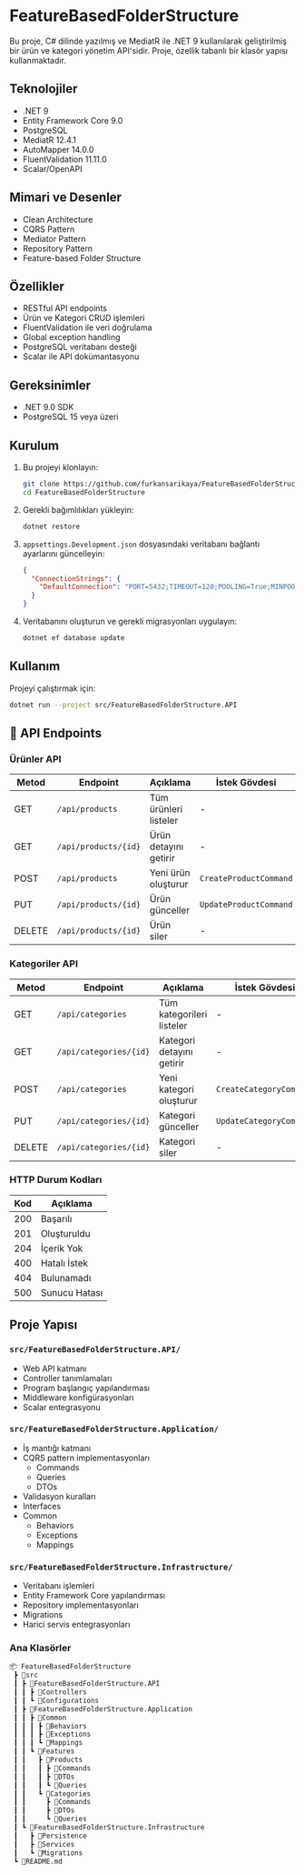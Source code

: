 # FeatureBasedFolderStructure

Bu proje, C# dilinde yazılmış ve MediatR ile .NET 9 kullanılarak geliştirilmiş bir ürün ve kategori yönetim API'sidir. Proje, özellik tabanlı bir klasör yapısı kullanmaktadır.

## Teknolojiler

- .NET 9
- Entity Framework Core 9.0
- PostgreSQL
- MediatR 12.4.1
- AutoMapper 14.0.0
- FluentValidation 11.11.0
- Scalar/OpenAPI

## Mimari ve Desenler

- Clean Architecture
- CQRS Pattern
- Mediator Pattern
- Repository Pattern
- Feature-based Folder Structure

## Özellikler

- RESTful API endpoints
- Ürün ve Kategori CRUD işlemleri
- FluentValidation ile veri doğrulama
- Global exception handling
- PostgreSQL veritabanı desteği
- Scalar ile API dokümantasyonu

## Gereksinimler

- .NET 9.0 SDK
- PostgreSQL 15 veya üzeri

## Kurulum

1. Bu projeyi klonlayın:

    ```sh
    git clone https://github.com/furkansarikaya/FeatureBasedFolderStructure.git
    cd FeatureBasedFolderStructure
    ```

2. Gerekli bağımlılıkları yükleyin:

    ```sh
    dotnet restore
    ```

3. `appsettings.Development.json` dosyasındaki veritabanı bağlantı ayarlarını güncelleyin:

    ```json
    {
      "ConnectionStrings": {
        "DefaultConnection": "PORT=5432;TIMEOUT=120;POOLING=True;MINPOOLSIZE=1;MAXPOOLSIZE=5;COMMANDTIMEOUT=180;DATABASE=FeatureBasedFolderDB;HOST=localhost;PASSWORD=1;USER ID=postgres"
      }
    }
    ```

4. Veritabanını oluşturun ve gerekli migrasyonları uygulayın:

    ```sh
    dotnet ef database update
    ```

## Kullanım

Projeyi çalıştırmak için:

```sh
dotnet run --project src/FeatureBasedFolderStructure.API
```

## 🚀 API Endpoints

### Ürünler API

| Metod | Endpoint | Açıklama | İstek Gövdesi | Dönüş Tipi |
|-------|----------|----------|---------------|------------|
| GET | `/api/products` | Tüm ürünleri listeler | - | `BaseResponse<List<ProductDto>>` |
| GET | `/api/products/{id}` | Ürün detayını getirir | - | `BaseResponse<ProductDto>` |
| POST | `/api/products` | Yeni ürün oluşturur | `CreateProductCommand` | `BaseResponse<int>` |
| PUT | `/api/products/{id}` | Ürün günceller | `UpdateProductCommand` | `BaseResponse<Unit>` |
| DELETE | `/api/products/{id}` | Ürün siler | - | `BaseResponse<Unit>` |

### Kategoriler API

| Metod | Endpoint | Açıklama | İstek Gövdesi | Dönüş Tipi |
|-------|----------|----------|---------------|------------|
| GET | `/api/categories` | Tüm kategorileri listeler | - | `BaseResponse<List<CategoryDto>>` |
| GET | `/api/categories/{id}` | Kategori detayını getirir | - | `BaseResponse<CategoryDto>` |
| POST | `/api/categories` | Yeni kategori oluşturur | `CreateCategoryCommand` | `BaseResponse<int>` |
| PUT | `/api/categories/{id}` | Kategori günceller | `UpdateCategoryCommand` | `BaseResponse<Unit>` |
| DELETE | `/api/categories/{id}` | Kategori siler | - | `BaseResponse<Unit>` |

### HTTP Durum Kodları

| Kod | Açıklama |
|-----|-----------|
| 200 | Başarılı |
| 201 | Oluşturuldu |
| 204 | İçerik Yok |
| 400 | Hatalı İstek |
| 404 | Bulunamadı |
| 500 | Sunucu Hatası |

## Proje Yapısı

### `src/FeatureBasedFolderStructure.API/`
- Web API katmanı
- Controller tanımlamaları
- Program başlangıç yapılandırması
- Middleware konfigürasyonları
- Scalar entegrasyonu

### `src/FeatureBasedFolderStructure.Application/`
- İş mantığı katmanı
- CQRS pattern implementasyonları
  - Commands
  - Queries
  - DTOs
- Validasyon kuralları
- Interfaces
- Common
  - Behaviors
  - Exceptions
  - Mappings

### `src/FeatureBasedFolderStructure.Infrastructure/`
- Veritabanı işlemleri
- Entity Framework Core yapılandırması
- Repository implementasyonları
- Migrations
- Harici servis entegrasyonları

### Ana Klasörler
```sh
📦 FeatureBasedFolderStructure
 ┣ 📂src
 ┃ ┣ 📂FeatureBasedFolderStructure.API
 ┃ ┃ ┣ 📂Controllers
 ┃ ┃ ┗ 📂Configurations
 ┃ ┣ 📂FeatureBasedFolderStructure.Application
 ┃ ┃ ┣ 📂Common
 ┃ ┃ ┃ ┣ 📂Behaviors
 ┃ ┃ ┃ ┣ 📂Exceptions
 ┃ ┃ ┃ ┗ 📂Mappings
 ┃ ┃ ┗ 📂Features
 ┃ ┃   ┣ 📂Products
 ┃ ┃   ┃ ┣ 📂Commands
 ┃ ┃   ┃ ┣ 📂DTOs
 ┃ ┃   ┃ ┗ 📂Queries
 ┃ ┃   ┗ 📂Categories
 ┃ ┃     ┣ 📂Commands
 ┃ ┃     ┣ 📂DTOs
 ┃ ┃     ┗ 📂Queries
 ┃ ┗ 📂FeatureBasedFolderStructure.Infrastructure
 ┃   ┣ 📂Persistence
 ┃   ┣ 📂Services
 ┃   ┗ 📂Migrations
 ┗ 📜README.md